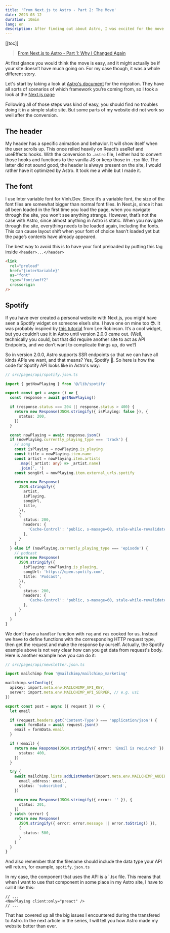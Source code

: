 ```yaml
---
title: 'From Next.js to Astro - Part 2: The Move'
date: 2023-03-12
duration: 10min
lang: en
description: After finding out about Astro, I was excited for the move to the new framework and wanted to have a go with it right away. But things got harder than I thought. Here is what happened…
---
```


[[toc]]

> [From Next.js to Astro - Part 1: Why I Changed Again](/articles/from-nextjs-to-astro/part-1-why-i-changed-again)

At first glance you would think the move is easy, and it might actually be if your site doesn’t have much going on. For my case though, it was a whole different story.

Let's start by taking a look at [Astro's document](https://docs.astro.build/en/guides/migrate-to-astro/) for the migration. They have all sorts of scenarios of which framework you’re coming from, so I took a look at the [Next.js page](https://docs.astro.build/en/guides/migrate-to-astro/from-nextjs/)

Following all of those steps was kind of easy, you should find no troubles doing it in a simple static site. But some parts of my website did not work so well after the conversion.

## The header

My header has a specific animation and behavior. It will show itself when the user scrolls up. This once relied heavily on React’s useRef and useEffects hooks. With the conversion to `.astro` file, I either had to convert those hooks and functions to the vanilla JS or keep those in `.tsx` file. The latter did not sound good, the header is always present on the site, I would rather have it optimized by Astro. It took me a while but I made it.

## The font

I use Inter variable font for Vinh.Dev. Since it’s a variable font, the size of the font files are somewhat bigger than normal font files. In Next.js, since it has all been loaded in the first time you load the page, when you navigate through the site, you won’t see anything strange. However, that’s not the case with Astro, since almost anything in Astro is static. When you navigate through the site, everything needs to be loaded again, including the fonts. This can cause layout shift when your font of choice hasn’t loaded yet but the page’s contents have already appeared.

The best way to avoid this is to have your font preloaded by putting this tag inside `<header>...</header>`

```html
<link
  rel="preload"
  href="{interVariable}"
  as="font"
  type="font/woff2"
  crossorigin
/>
```

## Spotify

If you have ever created a personal website with Next.js, you might have seen a Spotify widget on someone else’s site. I have one on mine too 😎. It was probably inspired by [this tutorial](https://leerob.io/blog/spotify-api-nextjs) from Lee Robinson. It’s a cool widget, but you couldn’t use it in Astro until version 2.0.0 came out. (Well, technically you could, but that did require another site to act as API Endpoints, and we don’t want to complicate things up, do we?)

So in version 2.0.0, Astro supports SSR endpoints so that we can have all kinds APIs we want, and that means? Yes, Spotify 🎉. So here is how the code for Spotify API looks like in Astro's way:

```ts
// src/pages/api/spotify.json.ts

import { getNowPlaying } from '@/lib/spotify'

export const get = async () => {
  const response = await getNowPlaying()

  if (response.status === 204 || response.status > 400) {
    return new Response(JSON.stringify({ isPlaying: false }), {
      status: 200,
    })
  }

  const nowPlaying = await response.json()
  if (nowPlaying.currently_playing_type === 'track') {
    // song
    const isPlaying = nowPlaying.is_playing
    const title = nowPlaying.item.name
    const artist = nowPlaying.item.artists
      .map((_artist: any) => _artist.name)
      .join(', ')
    const songUrl = nowPlaying.item.external_urls.spotify

    return new Response(
      JSON.stringify({
        artist,
        isPlaying,
        songUrl,
        title,
      }),
      {
        status: 200,
        headers: {
          'Cache-Control': 'public, s-maxage=60, stale-while-revalidate=30',
        },
      }
    )
  } else if (nowPlaying.currently_playing_type === 'episode') {
    // podcast
    return new Response(
      JSON.stringify({
        isPlaying: nowPlaying.is_playing,
        songUrl: 'https://open.spotify.com',
        title: 'Podcast',
      }),
      {
        status: 200,
        headers: {
          'Cache-Control': 'public, s-maxage=60, stale-while-revalidate=30',
        },
      }
    )
  }
}
```

We don’t have a `handler` function with `req` and `res` cooked for us. Instead we have to define functions with the corresponding HTTP request type, then get the request and make the response by ourself. Actually, the Spotify example above is not very clear how can you get data from request's body. Here is another example how you can do it:

```ts
// src/pages/api/newsletter.json.ts

import mailchimp from '@mailchimp/mailchimp_marketing'

mailchimp.setConfig({
  apiKey: import.meta.env.MAILCHIMP_API_KEY,
  server: import.meta.env.MAILCHIMP_API_SERVER, // e.g. us1
})

export const post = async ({ request }) => {
  let email

  if (request.headers.get('Content-Type') === 'application/json') {
    const formData = await request.json()
    email = formData.email
  }

  if (!email) {
    return new Response(JSON.stringify({ error: 'Email is required' }), {
      status: 400,
    })
  }

  try {
    await mailchimp.lists.addListMember(import.meta.env.MAILCHIMP_AUDIENCE_ID, {
      email_address: email,
      status: 'subscribed',
    })

    return new Response(JSON.stringify({ error: '' }), {
      status: 201,
    })
  } catch (error) {
    return new Response(
      JSON.stringify({ error: error.message || error.toString() }),
      {
        status: 500,
      }
    )
  }
}
```

And also remember that the filename should include the data type your API will return, for example, `spotify.json.ts`

In my case, the component that uses the API is a `.tsx file. This means that when I want to use that component in some place in my Astro site, I have to call it like this:

```tsx
// ...
<NowPlaying client:only="preact" />
// ...
```

That has covered up all the big issues I encountered during the transfered to Astro. In the next article in the series, I will tell you how Astro made my website better than ever.
